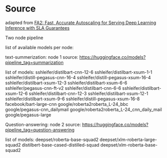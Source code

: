 # Source
adapted from [FA2: Fast, Accurate Autoscaling for Serving Deep Learning Inference with SLA Guarantees](https://ieeexplore.ieee.org/abstract/document/9804606)


Two node pipeline

list of available models per node:

text-summerization: node 1
source: https://huggingface.co/models?pipeline_tag=summarization

list of models:
sshleifer/distilbart-cnn-12-6
sshleifer/distilbart-xsum-1-1
sshleifer/distill-pegasus-cnn-16-4
sshleifer/distill-pegasus-xsum-16-4
sshleifer/distilbart-xsum-12-3
sshleifer/distilbart-xsum-6-6
sshleifer/pegasus-cnn-ft-v2
sshleifer/distilbart-cnn-6-6
sshleifer/distilbart-xsum-12-6
sshleifer/distilbart-cnn-12-3
sshleifer/distilbart-xsum-12-1
sshleifer/distilbart-xsum-9-6
sshleifer/distill-pegasus-xsum-16-8
facebook/bart-large-cnn
google/roberta2roberta_L-24_bbc
google/pegasus-cnn_dailymail
google/roberta2roberta_L-24_cnn_daily_mail
google/pegasus-large

Question-answering: node 2
source: https://huggingface.co/models?pipeline_tag=question-answering

list of models:
deepset/roberta-base-squad2
deepset/xlm-roberta-large-squad2
distilbert-base-cased-distilled-squad
deepset/xlm-roberta-base-squad2
